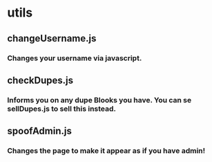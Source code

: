 # utils
## changeUsername.js
### Changes your username via javascript.
## checkDupes.js
### Informs you on any dupe Blooks you have. You can se sellDupes.js to sell this instead.
## spoofAdmin.js
### Changes the page to make it appear as if you have admin!
